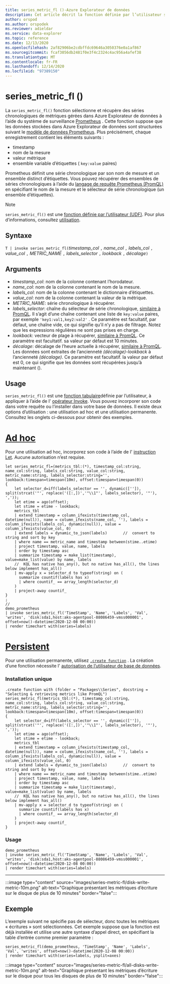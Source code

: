 ```yaml
---
title: series_metric_fl ()-Azure Explorateur de données
description: Cet article décrit la fonction définie par l’utilisateur series_metric_fl () dans Azure Explorateur de données.
author: orspod
ms.author: orspodek
ms.reviewer: adieldar
ms.service: data-explorer
ms.topic: reference
ms.date: 12/13/2020
ms.openlocfilehash: 2af82906be2cdbffdc69646a3050376e0a1af867
ms.sourcegitcommit: fcaf3056db2481f0e3f4c2324c4ac956a4afef38
ms.translationtype: MT
ms.contentlocale: fr-FR
ms.lasthandoff: 12/14/2020
ms.locfileid: "97389150"
---
```

# <a name="series_metric_fl"></a>series_metric_fl ()


La `series_metric_fl()` fonction sélectionne et récupère des séries chronologiques de métriques gérées dans Azure Explorateur de données à l’aide du système de surveillance [Prometheus](https://prometheus.io/) . Cette fonction suppose que les données stockées dans Azure Explorateur de données sont structurées suivant le [modèle de données Prometheus](https://prometheus.io/docs/concepts/data_model/). Plus précisément, chaque enregistrement contient les éléments suivants :
 * timestamp 
 * nom de la mesure 
 * valeur métrique 
 * ensemble variable d’étiquettes ( `key:value` paires)
 
 Prometheus définit une série chronologique par son nom de mesure et un ensemble distinct d’étiquettes. Vous pouvez récupérer des ensembles de séries chronologiques à l’aide du [langage de requête Prometheus (PromQL)](https://prometheus.io/docs/prometheus/latest/querying/basics/) en spécifiant le nom de la mesure et le sélecteur de série chronologique (un ensemble d’étiquettes).

> [!NOTE]
> `series_metric_fl()` est une [fonction définie par l’utilisateur (UDF)](../query/functions/user-defined-functions.md). Pour plus d’informations, consultez [utilisation](#usage).

## <a name="syntax"></a>Syntaxe

`T | invoke series_metric_fl(`*timestamp_col* `,` *name_col* `,` *labels_col* `,` *value_col* `,` *METRIC_NAME* `,` *labels_selector* `,` *lookback* `,` *décalage*`)`

## <a name="arguments"></a>Arguments

* *timestamp_col*: nom de la colonne contenant l’horodateur.
* *name_col*: nom de la colonne contenant le nom de la mesure.
* *labels_col*: nom de la colonne contenant le dictionnaire d’étiquettes.
* *value_col*: nom de la colonne contenant la valeur de la métrique.
* *METRIC_NAME*: série chronologique à récupérer.
* *labels_selector*: chaîne du sélecteur de série chronologique, [similaire à PromQL](https://prometheus.io/docs/prometheus/latest/querying/basics/#time-series-selectors). Il s’agit d’une chaîne contenant une liste de `key:value` paires, par exemple `'key1:val1,key2:val2'` . Ce paramètre est facultatif, par défaut, une chaîne vide, ce qui signifie qu’il n’y a pas de filtrage. Notez que les expressions régulières ne sont pas prises en charge. 
* *lookback*: vecteur de plage à récupérer, [similaire à PromQL](https://prometheus.io/docs/prometheus/latest/querying/basics/#range-vector-selectors). Ce paramètre est facultatif. sa valeur par défaut est 10 minutes.
* *décalage*: décalage de l’heure actuelle à récupérer, [similaire à PromQL](https://prometheus.io/docs/prometheus/latest/querying/basics/#offset-modifier). Les données sont extraites de l’ancienneté *(décalage)-lookback* à l’ancienneté *(décalage)*. Ce paramètre est facultatif. la valeur par défaut est 0, ce qui signifie que les données sont récupérées jusqu’à maintenant ().

## <a name="usage"></a>Usage

`series_metric_fl()` est une [fonction tabulaire](../query/functions/user-defined-functions.md#tabular-function)définie par l’utilisateur, à appliquer à l’aide de l' [opérateur Invoke](../query/invokeoperator.md). Vous pouvez incorporer son code dans votre requête ou l’installer dans votre base de données. Il existe deux options d’utilisation : une utilisation ad hoc et une utilisation permanente. Consultez les onglets ci-dessous pour obtenir des exemples.

# <a name="ad-hoc"></a>[Ad hoc](#tab/adhoc)

Pour une utilisation ad hoc, incorporez son code à l’aide de l' [instruction Let](../query/letstatement.md). Aucune autorisation n’est requise.

<!-- csl: https://help.kusto.windows.net:443/Samples -->
```kusto
let series_metric_fl=(metrics_tbl:(*), timestamp_col:string, name_col:string, labels_col:string, value_col:string, metric_name:string, labels_selector:string='', lookback:timespan=timespan(10m), offset:timespan=timespan(0))
{
    let selector_d=iff(labels_selector == '', dynamic(['']), split(strcat('"', replace('([:,])','"\\1"', labels_selector), '"'), ','));
    let etime = ago(offset);
    let stime = etime - lookback;
    metrics_tbl
    | extend timestamp = column_ifexists(timestamp_col, datetime(null)), name = column_ifexists(name_col, ''), labels = column_ifexists(labels_col, dynamic(null)), value = column_ifexists(value_col, 0)
    | extend labels = dynamic_to_json(labels)       //  convert to string and sort by key
    | where name == metric_name and timestamp between(stime..etime)
    | project timestamp, value, name, labels
    | order by timestamp asc
    | summarize timestamp = make_list(timestamp), value=make_list(value) by name, labels
    //  KQL has native has_any(), but no native has_all(), the lines below implement has_all()
    | mv-apply x = selector_d to typeof(string) on (
      summarize countif(labels has x)
      | where countif_ == array_length(selector_d)
    )
    | project-away countif_
}
;
//
demo_prometheus
| invoke series_metric_fl('TimeStamp', 'Name', 'Labels', 'Val', 'writes', 'disk:sda1,host:aks-agentpool-88086459-vmss000001', offset=now()-datetime(2020-12-08 00:00))
| render timechart with(series=labels)
```

# <a name="persistent"></a>[Persistent](#tab/persistent)

Pour une utilisation permanente, utilisez [`.create function`](../management/create-function.md) . La création d’une fonction nécessite l' [autorisation de l’utilisateur de base de données](../management/access-control/role-based-authorization.md).

### <a name="one-time-installation"></a>Installation unique

<!-- csl: https://help.kusto.windows.net:443/Samples -->
```kusto
.create function with (folder = "Packages\\Series", docstring = "Selecting & retrieving metrics like PromQL")
series_metric_fl(metrics_tbl:(*), timestamp_col:string, name_col:string, labels_col:string, value_col:string, metric_name:string, labels_selector:string='', lookback:timespan=timespan(10m), offset:timespan=timespan(0))
{
    let selector_d=iff(labels_selector == '', dynamic(['']), split(strcat('"', replace('([:,])','"\\1"', labels_selector), '"'), ','));
    let etime = ago(offset);
    let stime = etime - lookback;
    metrics_tbl
    | extend timestamp = column_ifexists(timestamp_col, datetime(null)), name = column_ifexists(name_col, ''), labels = column_ifexists(labels_col, dynamic(null)), value = column_ifexists(value_col, 0)
    | extend labels = dynamic_to_json(labels)       //  convert to string and sort by key
    | where name == metric_name and timestamp between(stime..etime)
    | project timestamp, value, name, labels
    | order by timestamp asc
    | summarize timestamp = make_list(timestamp), value=make_list(value) by name, labels
    //  KQL has native has_any(), but no native has_all(), the lines below implement has_all()
    | mv-apply x = selector_d to typeof(string) on (
      summarize countif(labels has x)
      | where countif_ == array_length(selector_d)
    )
    | project-away countif_
}
```

### <a name="usage"></a>Usage

<!-- csl: https://help.kusto.windows.net:443/Samples -->
```kusto
demo_prometheus
| invoke series_metric_fl('TimeStamp', 'Name', 'Labels', 'Val', 'writes', 'disk:sda1,host:aks-agentpool-88086459-vmss000001', offset=now()-datetime(2020-12-08 00:00))
| render timechart with(series=labels)
```

---

:::image type="content" source="images/series-metric-fl/disk-write-metric-10m.png" alt-text="Graphique présentant les métriques d’écriture sur le disque de plus de 10 minutes" border="false":::

## <a name="example"></a>Exemple

L’exemple suivant ne spécifie pas de sélecteur, donc toutes les métriques « écritures » sont sélectionnées. Cet exemple suppose que la fonction est déjà installée et utilise une autre syntaxe d’appel direct, en spécifiant la table d’entrée comme premier paramètre :
    
<!-- csl: https://help.kusto.windows.net:443/Samples -->
```kusto
series_metric_fl(demo_prometheus, 'TimeStamp', 'Name', 'Labels', 'Val', 'writes', offset=now()-datetime(2020-12-08 00:00))
| render timechart with(series=labels, ysplit=axes)
```
    
:::image type="content" source="images/series-metric-fl/all-disks-write-metric-10m.png" alt-text="Graphique présentant les métriques d’écriture sur le disque pour tous les disques de plus de 10 minutes" border="false":::
